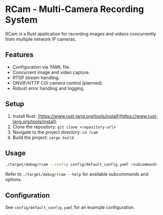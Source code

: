 # RCam - Multi-Camera Recording System

RCam is a Rust application for recording images and videos concurrently from multiple network IP cameras.

## Features

- Configuration via YAML file.
- Concurrent image and video capture.
- RTSP stream handling.
- ONVIF/HTTP CGI camera control (planned).
- Robust error handling and logging.

## Setup

1.  Install Rust: [https://www.rust-lang.org/tools/install](https://www.rust-lang.org/tools/install)
2.  Clone the repository: `git clone <repository-url>`
3.  Navigate to the project directory: `cd rcam`
4.  Build the project: `cargo build`

## Usage

```bash
./target/debug/rcam --config config/default_config.yaml <subcommand>
```

Refer to `./target/debug/rcam --help` for available subcommands and options.

## Configuration

See `config/default_config.yaml` for an example configuration. 